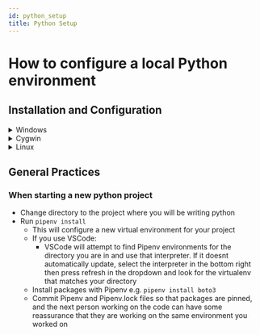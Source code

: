 ```yaml
---
id: python_setup
title: Python Setup
---
```

# How to configure a local Python environment

## Installation and Configuration
<details>
    <summary>Windows</summary>

### Install Pyenv-win
Pyenv is a tool for managing Python environments, this is useful for the occasion where you either don't want to mess with your system python and/or you have projects that use differing Python versions.
* Download [Pyenv-win](https://github.com/pyenv-win/pyenv-win)
* Install via PowerShell following the guide in Github
### Configure your Pyenv environment
* We typically use the latest Python version here so find the latest version then install with `pyenv install 3.10.0`
* Set the latest Python to be your global version rather than the system python `pyenv global 3.10.0`
    * This will make the selected version of Python the default version when calling `python`
### Install Pipenv
[Pipenv](https://pipenv.pypa.io/en/latest/) is the python recommended tool for managing python environments and creates virtual environments, which allow you to isolate a python environment to the project you are working on.
* Install with `pip install pipenv`

</details>

<details>
    <summary>Cygwin</summary>
</details>

<details>
    <summary>Linux</summary>
</details>

## General Practices
### When starting a new python project
* Change directory to the project where you will be writing python
* Run `pipenv install`
    * This will configure a new virtual environment for your project
    * If you use VSCode:
        * VSCode will attempt to find Pipenv environments for the directory you are in and use that interpreter. If it doesnt automatically update, select the interpreter in the bottom right then press refresh in the dropdown and look for the virtualenv that matches your directory
    * Install packages with Pipenv e.g. `pipenv install boto3`
    * Commit Pipenv and Pipenv.lock files so that packages are pinned, and the next person working on the code can have some reassurance that they are working on the same environment you worked on
